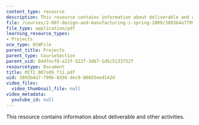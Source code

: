 ```yaml
---
content_type: resource
description: This resource contains information about deliverable and other activities.
file: /courses/2-007-design-and-manufacturing-i-spring-2009/3893b4a7799b8d36dec980655eed142d_MIT2_007s09_f11.pdf
file_type: application/pdf
learning_resource_types:
- Projects
ocw_type: OCWFile
parent_title: Projects
parent_type: CourseSection
parent_uid: 84dfecf8-a23f-522f-3d67-1d5c5133752f
resourcetype: Document
title: MIT2_007s09_f11.pdf
uid: 3893b4a7-799b-8d36-dec9-80655eed142d
video_files:
  video_thumbnail_file: null
video_metadata:
  youtube_id: null
---
```

This resource contains information about deliverable and other activities.

